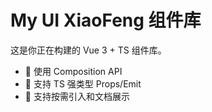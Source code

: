# My UI XiaoFeng 组件库

这是你正在构建的 Vue 3 + TS 组件库。

- 🌱 使用 Composition API
- 🔧 支持 TS 强类型 Props/Emit
- 🧩 支持按需引入和文档展示
